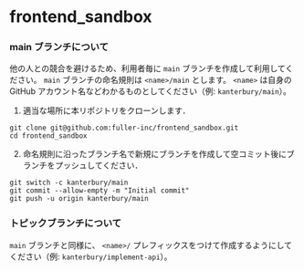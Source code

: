 # frontend_sandbox

### main ブランチについて

他の人との競合を避けるため、利用者毎に `main` ブランチを作成して利用してください。
`main` ブランチの命名規則は `<name>/main` とします。
`<name>` は自身の GitHub アカウント名などわかるものとしてください（例: `kanterbury/main`）。

1. 適当な場所に本リポジトリをクローンします．

```shell
git clone git@github.com:fuller-inc/frontend_sandbox.git
cd frontend_sandbox
```

2. 命名規則に沿ったブランチ名で新規にブランチを作成して空コミット後にブランチをプッシュしてください．

```shell
git switch -c kanterbury/main
git commit --allow-empty -m "Initial commit"
git push -u origin kanterbury/main
```

### トピックブランチについて

`main` ブランチと同様に、 `<name>/` プレフィックスをつけて作成するようにしてください（例: `kanterbury/implement-api`）。

